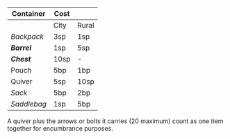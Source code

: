 | Container    | Cost |       |
| ------------ | ---- | ----- |
|              | City | Rural |
| *Backpack*   | 3sp  | 1sp   |
| ***Barrel*** | 1sp  | 5sp   |
| ***Chest***  | 10sp | -     |
| Pouch        | 5bp  | 1bp   |
| Quiver       | 5sp  | 10sp  |
| *Sack*       | 5bp  | 2bp   |
| *Saddlebag*  | 1sp  | 5bp   |
A quiver plus the arrows or bolts it carries (20 maximum) count as one item together for encumbrance purposes.